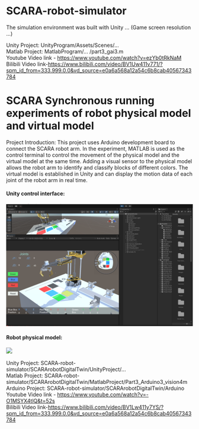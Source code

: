 # SCARA-robot-simulator

The simulation environment was built with Unity ... (Game screen resolution ...)

Unity Project: UnityProgram/Assets/Scenes/... \
Matlab Project: MatlabProgram/... /part3_gai3.m\
Youtube Video link - https://www.youtube.com/watch?v=ezYb0tRkNaM \
Bilibili Video link-https://www.bilibili.com/video/BV1Uw411v771/?spm_id_from=333.999.0.0&vd_source=e0a6a568a12a54c6b8cab40567343784 

# SCARA Synchronous running experiments of robot physical model and virtual model
Project Introduction: This project uses Arduino development board to connect the SCARA robot arm. In the experiment, MATLAB is used as the control terminal to control the movement of the physical model and the virtual model at the same time. Adding a visual sensor to the physical model allows the robot arm to identify and classify blocks of different colors. The virtual model is established in Unity and can display the motion data of each joint of the robot arm in real time. 

#### Unity control interface:
![](https://github.com/kholodilinivan/SCARA-robot-simulator/blob/main/Img/11.png)

#### Robot physical model:
![](https://github.com/kholodilinivan/SCARA-robot-simulator/blob/main/Img/22.jpg)

Unity Project: SCARA-robot-simulator/SCARArobotDigitalTwin/UnityProject/... \
Matlab Project: SCARA-robot-simulator/SCARArobotDigitalTwin/MatlabProject/Part3_Arduino3_vision4m\
Arduino Project: SCARA-robot-simulator/SCARArobotDigitalTwin/Arduino\
Youtube Video link - https://www.youtube.com/watch?v=-O1MSYX4tlQ&t=52s \
Bilibili Video link-https://www.bilibili.com/video/BV1Lw411y7YS/?spm_id_from=333.999.0.0&vd_source=e0a6a568a12a54c6b8cab40567343784 


